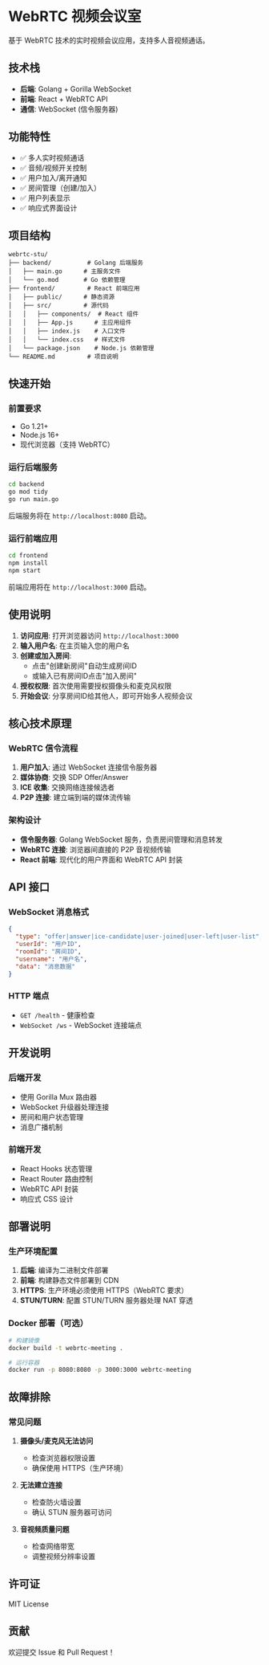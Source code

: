 # WebRTC 视频会议室

基于 WebRTC 技术的实时视频会议应用，支持多人音视频通话。

## 技术栈

- **后端**: Golang + Gorilla WebSocket
- **前端**: React + WebRTC API
- **通信**: WebSocket (信令服务器)

## 功能特性

- ✅ 多人实时视频通话
- ✅ 音频/视频开关控制
- ✅ 用户加入/离开通知
- ✅ 房间管理（创建/加入）
- ✅ 用户列表显示
- ✅ 响应式界面设计

## 项目结构

```
webrtc-stu/
├── backend/          # Golang 后端服务
│   ├── main.go      # 主服务文件
│   └── go.mod       # Go 依赖管理
├── frontend/         # React 前端应用
│   ├── public/      # 静态资源
│   ├── src/         # 源代码
│   │   ├── components/  # React 组件
│   │   ├── App.js      # 主应用组件
│   │   ├── index.js    # 入口文件
│   │   └── index.css   # 样式文件
│   └── package.json    # Node.js 依赖管理
└── README.md         # 项目说明
```

## 快速开始

### 前置要求

- Go 1.21+
- Node.js 16+
- 现代浏览器（支持 WebRTC）

### 运行后端服务

```bash
cd backend
go mod tidy
go run main.go
```

后端服务将在 `http://localhost:8080` 启动。

### 运行前端应用

```bash
cd frontend
npm install
npm start
```

前端应用将在 `http://localhost:3000` 启动。

## 使用说明

1. **访问应用**: 打开浏览器访问 `http://localhost:3000`
2. **输入用户名**: 在主页输入您的用户名
3. **创建或加入房间**: 
   - 点击"创建新房间"自动生成房间ID
   - 或输入已有房间ID点击"加入房间"
4. **授权权限**: 首次使用需要授权摄像头和麦克风权限
5. **开始会议**: 分享房间ID给其他人，即可开始多人视频会议

## 核心技术原理

### WebRTC 信令流程

1. **用户加入**: 通过 WebSocket 连接信令服务器
2. **媒体协商**: 交换 SDP Offer/Answer
3. **ICE 收集**: 交换网络连接候选者
4. **P2P 连接**: 建立端到端的媒体流传输

### 架构设计

- **信令服务器**: Golang WebSocket 服务，负责房间管理和消息转发
- **WebRTC 连接**: 浏览器间直接的 P2P 音视频传输
- **React 前端**: 现代化的用户界面和 WebRTC API 封装

## API 接口

### WebSocket 消息格式

```json
{
  "type": "offer|answer|ice-candidate|user-joined|user-left|user-list",
  "userId": "用户ID",
  "roomId": "房间ID", 
  "username": "用户名",
  "data": "消息数据"
}
```

### HTTP 端点

- `GET /health` - 健康检查
- `WebSocket /ws` - WebSocket 连接端点

## 开发说明

### 后端开发

- 使用 Gorilla Mux 路由器
- WebSocket 升级器处理连接
- 房间和用户状态管理
- 消息广播机制

### 前端开发

- React Hooks 状态管理
- React Router 路由控制
- WebRTC API 封装
- 响应式 CSS 设计

## 部署说明

### 生产环境配置

1. **后端**: 编译为二进制文件部署
2. **前端**: 构建静态文件部署到 CDN
3. **HTTPS**: 生产环境必须使用 HTTPS（WebRTC 要求）
4. **STUN/TURN**: 配置 STUN/TURN 服务器处理 NAT 穿透

### Docker 部署（可选）

```bash
# 构建镜像
docker build -t webrtc-meeting .

# 运行容器
docker run -p 8080:8080 -p 3000:3000 webrtc-meeting
```

## 故障排除

### 常见问题

1. **摄像头/麦克风无法访问**
   - 检查浏览器权限设置
   - 确保使用 HTTPS（生产环境）

2. **无法建立连接**
   - 检查防火墙设置
   - 确认 STUN 服务器可访问

3. **音视频质量问题**
   - 检查网络带宽
   - 调整视频分辨率设置

## 许可证

MIT License

## 贡献

欢迎提交 Issue 和 Pull Request！ 
